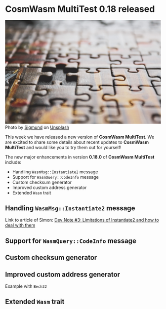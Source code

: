 # CosmWasm MultiTest 0.18 released 

![pieces](sigmund-unsplash.jpg)
Photo by <a href="https://unsplash.com/@sigmund?utm_content=creditCopyText&utm_medium=referral&utm_source=unsplash">Sigmund</a>
on <a href="https://unsplash.com/photos/brown-and-black-jigsaw-puzzle-B-x4VaIriRc?utm_content=creditCopyText&utm_medium=referral&utm_source=unsplash">Unsplash</a>

This week we have released a new version of **CosmWasm MultiTest**.
We are excited to share some details about recent updates to **CosmWasm MultiTest**
and would like you to try them out for yourself!

The new major enhancements in version **0.18.0** of **CosmWasm MultiTest** include:

- Handling `WasmMsg::Instantiate2` message
- Support for `WasmQuery::CodeInfo` message
- Custom checksum generator
- Improved custom address generator
- Extended `Wasm` trait


## Handling `WasmMsg::Instantiate2` message

Link to article of Simon: [Dev Note #3: Limitations of Instantiate2 and how to deal with them](https://medium.com/cosmwasm/dev-note-3-limitations-of-instantiate2-and-how-to-deal-with-them-a3f946874230)

## Support for `WasmQuery::CodeInfo` message

## Custom checksum generator

## Improved custom address generator

Example with `Bech32`

## Extended `Wasm` trait

